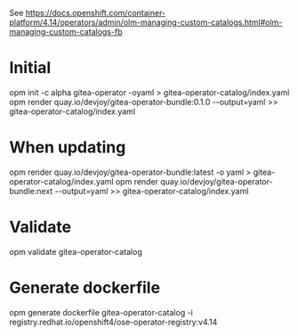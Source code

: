 See https://docs.openshift.com/container-platform/4.14/operators/admin/olm-managing-custom-catalogs.html#olm-managing-custom-catalogs-fb

# Initial 
opm init -c alpha gitea-operator -oyaml > gitea-operator-catalog/index.yaml
opm render quay.io/devjoy/gitea-operator-bundle:0.1.0 --output=yaml >> gitea-operator-catalog/index.yaml

# When updating
opm render quay.io/devjoy/gitea-operator-bundle:latest -o yaml > gitea-operator-catalog/index.yaml
opm render quay.io/devjoy/gitea-operator-bundle:next --output=yaml >> gitea-operator-catalog/index.yaml

# Validate
opm validate gitea-operator-catalog

# Generate dockerfile
opm generate dockerfile gitea-operator-catalog -i registry.redhat.io/openshift4/ose-operator-registry:v4.14